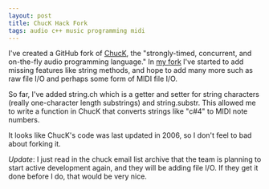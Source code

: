 ```yaml
---
layout: post
title: ChucK Hack Fork
tags: audio c++ music programming midi
---
```


I've created a GitHub fork of [ChucK](http://chuck.cs.princeton.edu/), the
"strongly-timed, concurrent, and on-the-fly audio programming language." In
[my fork](https://github.com/jimm/chuck) I've started to add missing features
like string methods, and hope to add many more such as raw file I/O and
perhaps some form of MIDI file I/O.

So far, I've added string.ch which is a getter and setter for string
characters (really one-character length substrings) and string.substr. This
allowed me to write a function in ChucK that converts strings like "c#4" to
MIDI note numbers.

It looks like ChucK's code was last updated in 2006, so I don't feel to bad
about forking it.

_Update_: I just read in the chuck email list archive that the team is
planning to start active development again, and they will be adding file
I/O. If they get it done before I do, that would be very nice.
